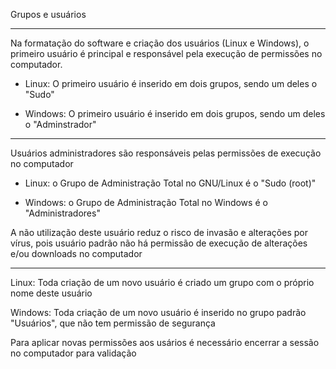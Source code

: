 Grupos e usuários

---

Na formatação do software e criação dos usuários (Linux e Windows), o primeiro usuário é principal e responsável pela execução de permissões no computador.

 - Linux: O primeiro usuário é inserido em dois grupos, sendo um deles o "Sudo"

 - Windows: O primeiro usuário é inserido em dois grupos, sendo um deles o "Adminstrador"

---

Usuários administradores são responsáveis pelas permissões de execução no computador

 - Linux: o Grupo de Administração Total no GNU/Linux é o "Sudo (root)"

 - Windows: o Grupo de Administração Total no Windows é o "Administradores"

A não utilização deste usuário reduz o risco de invasão e alterações por vírus, pois usuário padrão não há permissão de execução de alterações e/ou downloads no computador

---

Linux: Toda criação de um novo usuário é criado um grupo com o próprio nome deste usuário

Windows: Toda criação de um novo usuário é inserido no grupo padrão "Usuários", que não tem permissão de segurança

Para aplicar novas permissões aos usários é necessário encerrar a sessão no computador para validação

